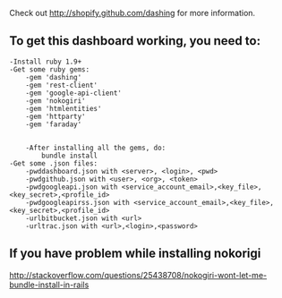 Check out http://shopify.github.com/dashing for more information.

To get this dashboard working, you need to:
--------------------------------------------
    -Install ruby 1.9+
    -Get some ruby gems:
        -gem 'dashing'
        -gem 'rest-client'
        -gem 'google-api-client'
        -gem 'nokogiri'
        -gem 'htmlentities'
        -gem 'httparty'
        -gem 'faraday'


        -After installing all the gems, do:
            bundle install
    -Get some .json files:
        -pwddashboard.json with <server>, <login>, <pwd>
        -pwdgithub.json with <user>, <org>, <token>
        -pwdgoogleapi.json with <service_account_email>,<key_file>,<key_secret>,<profile_id>
        -pwdgoogleapirss.json with <service_account_email>,<key_file>,<key_secret>,<profile_id>
        -urlbitbucket.json with <url>
        -urltrac.json with <url>,<login>,<password>


If you have problem while installing nokorigi
---------------------------------------------

http://stackoverflow.com/questions/25438708/nokogiri-wont-let-me-bundle-install-in-rails
